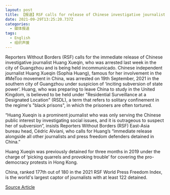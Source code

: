 ```yaml
---
layout: post
title: 【报道】RSF calls for release of Chinese investigative journalist, Huang Xueqin
date: 2021-09-29T13:25:20.737Z
categories:
  - 媒体报道
tags:
  - English
  - 组织声援
---
```

Reporters Without Borders (RSF) calls for the immediate release of Chinese investigative journalist Huang Xueqin, who was arrested last week in the city of Guangzhou and is being held incommunicado.
Chinese independent journalist Huang Xueqin (Sophia Huang), famous for her involvement in the #MeToo movement in China, was arrested on 19th September, 2021 in the southern city of Guangzhou under suspicion of ‘inciting subversion of state power’. Huang, who was preparing to leave China to study in the United Kingdom, is believed to be held under "Residential Surveillance at a Designated Location" (RSDL), a term that refers to solitary confinement in the regime's "black prisons", in which the prisoners are often tortured.

“Huang Xueqin is a prominent journalist who was only serving the Chinese public interest by investigating social issues, and it is outrageous to suspect her of subversion”, insists Reporters Without Borders (RSF) East-Asia bureau head, Cédric Alviani, who calls for Huang’s “immediate release alongside all other journalists and press freedom defenders detained in China.” 

Huang Xueqin was previously detained for three months in 2019 under the charge of ‘picking quarrels and provoking trouble’ for covering the pro-democracy protests in Hong Kong. 

China, ranked 177th out of 180 in the 2021 RSF World Press Freedom Index, is the world's largest captor of journalists with at least 122 detained.

[Source Article](https://rsf.org/en/news/rsf-calls-release-chinese-investigative-journalist-huang-xueqin)
